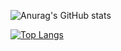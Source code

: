 ![Anurag's GitHub stats](https://github-readme-stats.vercel.app/api?username=rschwemmer&count_private=true&theme=radical)


[![Top Langs](https://github-readme-stats.vercel.app/api/top-langs/?username=rschwemmer)](https://github.com/anuraghazra/github-readme-stats)

